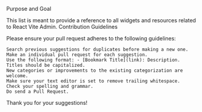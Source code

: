 Purpose and Goal

This list is meant to provide a reference to all widgets and resources related to React Vite Admin.
Contribution Guidelines

Please ensure your pull request adheres to the following guidelines:

    Search previous suggestions for duplicates before making a new one.
    Make an individual pull request for each suggestion.
    Use the following format: - [Bookmark Title](link): Description.
    Titles should be capitalized.
    New categories or improvements to the existing categorization are welcome.
    Make sure your text editor is set to remove trailing whitespace.
    Check your spelling and grammar.
    Do send a Pull Request.

Thank you for your suggestions!
